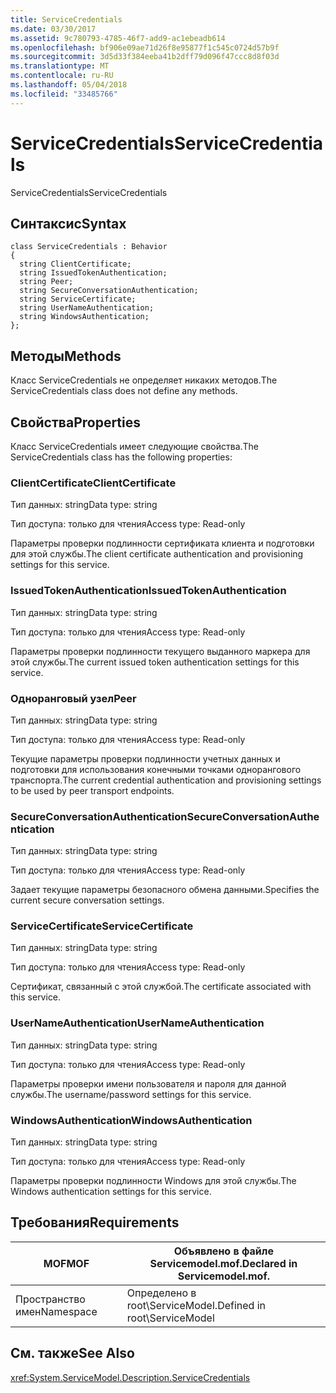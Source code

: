 ```yaml
---
title: ServiceCredentials
ms.date: 03/30/2017
ms.assetid: 9c780793-4785-46f7-add9-ac1ebeadb614
ms.openlocfilehash: bf906e09ae71d26f8e95877f1c545c0724d57b9f
ms.sourcegitcommit: 3d5d33f384eeba41b2dff79d096f47ccc8d8f03d
ms.translationtype: MT
ms.contentlocale: ru-RU
ms.lasthandoff: 05/04/2018
ms.locfileid: "33485766"
---
```

# <a name="servicecredentials"></a><span data-ttu-id="61f75-102">ServiceCredentials</span><span class="sxs-lookup"><span data-stu-id="61f75-102">ServiceCredentials</span></span>
<span data-ttu-id="61f75-103">ServiceCredentials</span><span class="sxs-lookup"><span data-stu-id="61f75-103">ServiceCredentials</span></span>  
  
## <a name="syntax"></a><span data-ttu-id="61f75-104">Синтаксис</span><span class="sxs-lookup"><span data-stu-id="61f75-104">Syntax</span></span>  
  
```  
class ServiceCredentials : Behavior  
{  
  string ClientCertificate;  
  string IssuedTokenAuthentication;  
  string Peer;  
  string SecureConversationAuthentication;  
  string ServiceCertificate;  
  string UserNameAuthentication;  
  string WindowsAuthentication;  
};  
```  
  
## <a name="methods"></a><span data-ttu-id="61f75-105">Методы</span><span class="sxs-lookup"><span data-stu-id="61f75-105">Methods</span></span>  
 <span data-ttu-id="61f75-106">Класс ServiceCredentials не определяет никаких методов.</span><span class="sxs-lookup"><span data-stu-id="61f75-106">The ServiceCredentials class does not define any methods.</span></span>  
  
## <a name="properties"></a><span data-ttu-id="61f75-107">Свойства</span><span class="sxs-lookup"><span data-stu-id="61f75-107">Properties</span></span>  
 <span data-ttu-id="61f75-108">Класс ServiceCredentials имеет следующие свойства.</span><span class="sxs-lookup"><span data-stu-id="61f75-108">The ServiceCredentials class has the following properties:</span></span>  
  
### <a name="clientcertificate"></a><span data-ttu-id="61f75-109">ClientCertificate</span><span class="sxs-lookup"><span data-stu-id="61f75-109">ClientCertificate</span></span>  
 <span data-ttu-id="61f75-110">Тип данных: string</span><span class="sxs-lookup"><span data-stu-id="61f75-110">Data type: string</span></span>  
  
 <span data-ttu-id="61f75-111">Тип доступа: только для чтения</span><span class="sxs-lookup"><span data-stu-id="61f75-111">Access type: Read-only</span></span>  
  
 <span data-ttu-id="61f75-112">Параметры проверки подлинности сертификата клиента и подготовки для этой службы.</span><span class="sxs-lookup"><span data-stu-id="61f75-112">The client certificate authentication and provisioning settings for this service.</span></span>  
  
### <a name="issuedtokenauthentication"></a><span data-ttu-id="61f75-113">IssuedTokenAuthentication</span><span class="sxs-lookup"><span data-stu-id="61f75-113">IssuedTokenAuthentication</span></span>  
 <span data-ttu-id="61f75-114">Тип данных: string</span><span class="sxs-lookup"><span data-stu-id="61f75-114">Data type: string</span></span>  
  
 <span data-ttu-id="61f75-115">Тип доступа: только для чтения</span><span class="sxs-lookup"><span data-stu-id="61f75-115">Access type: Read-only</span></span>  
  
 <span data-ttu-id="61f75-116">Параметры проверки подлинности текущего выданного маркера для этой службы.</span><span class="sxs-lookup"><span data-stu-id="61f75-116">The current issued token authentication settings for this service.</span></span>  
  
### <a name="peer"></a><span data-ttu-id="61f75-117">Одноранговый узел</span><span class="sxs-lookup"><span data-stu-id="61f75-117">Peer</span></span>  
 <span data-ttu-id="61f75-118">Тип данных: string</span><span class="sxs-lookup"><span data-stu-id="61f75-118">Data type: string</span></span>  
  
 <span data-ttu-id="61f75-119">Тип доступа: только для чтения</span><span class="sxs-lookup"><span data-stu-id="61f75-119">Access type: Read-only</span></span>  
  
 <span data-ttu-id="61f75-120">Текущие параметры проверки подлинности учетных данных и подготовки для использования конечными точками однорангового транспорта.</span><span class="sxs-lookup"><span data-stu-id="61f75-120">The current credential authentication and provisioning settings to be used by peer transport endpoints.</span></span>  
  
### <a name="secureconversationauthentication"></a><span data-ttu-id="61f75-121">SecureConversationAuthentication</span><span class="sxs-lookup"><span data-stu-id="61f75-121">SecureConversationAuthentication</span></span>  
 <span data-ttu-id="61f75-122">Тип данных: string</span><span class="sxs-lookup"><span data-stu-id="61f75-122">Data type: string</span></span>  
  
 <span data-ttu-id="61f75-123">Тип доступа: только для чтения</span><span class="sxs-lookup"><span data-stu-id="61f75-123">Access type: Read-only</span></span>  
  
 <span data-ttu-id="61f75-124">Задает текущие параметры безопасного обмена данными.</span><span class="sxs-lookup"><span data-stu-id="61f75-124">Specifies the current secure conversation settings.</span></span>  
  
### <a name="servicecertificate"></a><span data-ttu-id="61f75-125">ServiceCertificate</span><span class="sxs-lookup"><span data-stu-id="61f75-125">ServiceCertificate</span></span>  
 <span data-ttu-id="61f75-126">Тип данных: string</span><span class="sxs-lookup"><span data-stu-id="61f75-126">Data type: string</span></span>  
  
 <span data-ttu-id="61f75-127">Тип доступа: только для чтения</span><span class="sxs-lookup"><span data-stu-id="61f75-127">Access type: Read-only</span></span>  
  
 <span data-ttu-id="61f75-128">Сертификат, связанный с этой службой.</span><span class="sxs-lookup"><span data-stu-id="61f75-128">The certificate associated with this service.</span></span>  
  
### <a name="usernameauthentication"></a><span data-ttu-id="61f75-129">UserNameAuthentication</span><span class="sxs-lookup"><span data-stu-id="61f75-129">UserNameAuthentication</span></span>  
 <span data-ttu-id="61f75-130">Тип данных: string</span><span class="sxs-lookup"><span data-stu-id="61f75-130">Data type: string</span></span>  
  
 <span data-ttu-id="61f75-131">Тип доступа: только для чтения</span><span class="sxs-lookup"><span data-stu-id="61f75-131">Access type: Read-only</span></span>  
  
 <span data-ttu-id="61f75-132">Параметры проверки имени пользователя и пароля для данной службы.</span><span class="sxs-lookup"><span data-stu-id="61f75-132">The username/password settings for this service.</span></span>  
  
### <a name="windowsauthentication"></a><span data-ttu-id="61f75-133">WindowsAuthentication</span><span class="sxs-lookup"><span data-stu-id="61f75-133">WindowsAuthentication</span></span>  
 <span data-ttu-id="61f75-134">Тип данных: string</span><span class="sxs-lookup"><span data-stu-id="61f75-134">Data type: string</span></span>  
  
 <span data-ttu-id="61f75-135">Тип доступа: только для чтения</span><span class="sxs-lookup"><span data-stu-id="61f75-135">Access type: Read-only</span></span>  
  
 <span data-ttu-id="61f75-136">Параметры проверки подлинности Windows для этой службы.</span><span class="sxs-lookup"><span data-stu-id="61f75-136">The Windows authentication settings for this service.</span></span>  
  
## <a name="requirements"></a><span data-ttu-id="61f75-137">Требования</span><span class="sxs-lookup"><span data-stu-id="61f75-137">Requirements</span></span>  
  
|<span data-ttu-id="61f75-138">MOF</span><span class="sxs-lookup"><span data-stu-id="61f75-138">MOF</span></span>|<span data-ttu-id="61f75-139">Объявлено в файле Servicemodel.mof.</span><span class="sxs-lookup"><span data-stu-id="61f75-139">Declared in Servicemodel.mof.</span></span>|  
|---------|-----------------------------------|  
|<span data-ttu-id="61f75-140">Пространство имен</span><span class="sxs-lookup"><span data-stu-id="61f75-140">Namespace</span></span>|<span data-ttu-id="61f75-141">Определено в root\ServiceModel.</span><span class="sxs-lookup"><span data-stu-id="61f75-141">Defined in root\ServiceModel</span></span>|  
  
## <a name="see-also"></a><span data-ttu-id="61f75-142">См. также</span><span class="sxs-lookup"><span data-stu-id="61f75-142">See Also</span></span>  
 <xref:System.ServiceModel.Description.ServiceCredentials>

